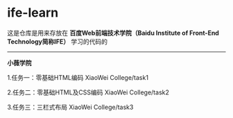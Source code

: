 # ife-learn
这是仓库是用来存放在 **百度Web前端技术学院（Baidu Institute of Front-End Technology简称IFE）** 学习的代码的

---
**小薇学院**

1.任务一：零基础HTML编码 XiaoWei College/task1

2.任务二：零基础HTML及CSS编码 XiaoWei College/task2

3.任务三：三栏式布局 XiaoWei College/task3
